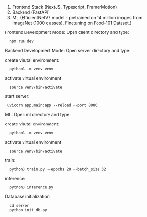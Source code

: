 1. Frontend Stack (NextJS, Typescript, FramerMotion)
2. Backend (FastAPI)
3. ML (EfficientNetV2 model - pretrained on 14 million images from ImageNet (1000 classes). Finetuning on Food-101 Dataset.)

Frontend Development Mode:
Open client directory and type:

  ```
    npm run dev
  ```

Backend Development Mode:
Open server directory and type:

create virutal environment:
  ```
    python3 -m venv venv
  ```

activate virtual environment
  ```
    source venv/bin/activate 
  ```

start server:
 ```
  uvicorn app.main:app --reload --port 8000
 ```

ML:
Open ml directory and type:

create virutal environment:
  ```
    python3 -m venv venv
  ```

activate virtual environment
  ```
    source venv/bin/activate 
  ```

train:
  ```
    python3 train.py --epochs 20 --batch_size 32
  ```

inference:
  ```
    python3 inference.py
  ```


Database initialization:
  ```
    cd server
    python init_db.py
  ```
